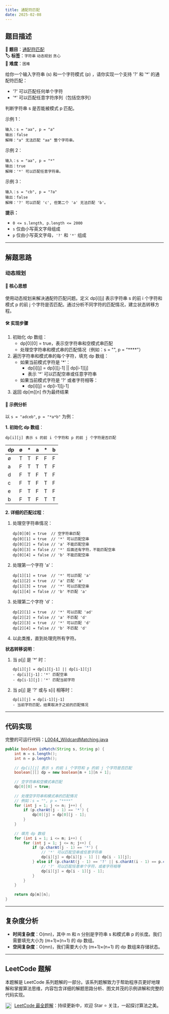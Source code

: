 ```yaml
---
title: 通配符匹配
date: 2025-02-08
---
```


## 题目描述

**🔗 题目**：[通配符匹配](https://leetcode.cn/problems/wildcard-matching/)  
**🏷️ 标签**：`字符串` `动态规划` `贪心`  
**🔴 难度**：`困难`  

给你一个输入字符串 (s) 和一个字符模式 (p) ，请你实现一个支持 '?' 和 '*' 的通配符匹配：
- '?' 可以匹配任何单个字符
- '*' 可以匹配任意字符序列（包括空序列）

判断字符串 s 是否能被模式 p 匹配。

示例 1：
```
输入：s = "aa", p = "a"
输出：false
解释："a" 无法匹配 "aa" 整个字符串。
```

示例 2：
```
输入：s = "aa", p = "*"
输出：true
解释：'*' 可以匹配任意字符串。
```

示例 3：
```
输入：s = "cb", p = "?a"
输出：false
解释：'?' 可以匹配 'c', 但第二个 'a' 无法匹配 'b'。
```

**提示：**
- `0 <= s.length, p.length <= 2000`
- `s` 仅由小写英文字母组成
- `p` 仅由小写英文字母，`'?'` 和 `'*'` 组成

---

## 解题思路

### 动态规划

#### 📝 核心思想
使用动态规划来解决通配符匹配问题。定义 dp[i][j] 表示字符串 s 的前 i 个字符和模式 p 的前 j 个字符是否匹配。通过分析不同字符的匹配情况，建立状态转移方程。

#### 🛠️ 实现步骤
1. 初始化 dp 数组：
   - dp[0][0] = true，表示空字符串和空模式串匹配
   - 处理空字符串和模式串的匹配情况（例如：s = "", p = "****"）
2. 遍历字符串和模式串的每个字符，填充 dp 数组：
   - 如果当前模式字符是 '*'：
     * dp[i][j] = dp[i][j-1] || dp[i-1][j]
     * 表示 '*' 可以匹配空串或任意字符串
   - 如果当前模式字符是 '?' 或者字符相等：
     * dp[i][j] = dp[i-1][j-1]
3. 返回 dp[m][n] 作为最终结果

#### 🧩 示例分析
以 `s = "adceb"`, `p = "*a*b"` 为例：

**1. 初始化 dp 数组**：
```
dp[i][j] 表示 s 的前 i 个字符和 p 的前 j 个字符是否匹配
```

| dp | ø | * | a | * | b |
|----|---|---|---|---|---|
| ø  | T | T | F | F | F |
| a  | F | T | T | T | F |
| d  | F | T | F | T | F |
| c  | F | T | F | T | F |
| e  | F | T | F | T | F |
| b  | F | T | F | T | T |

**2. 详细的匹配过程**：

1. 处理空字符串情况：
   ```
   dp[0][0] = true  // 空字符串匹配
   dp[0][1] = true  // '*' 可以匹配空串
   dp[0][2] = false // 'a' 不能匹配空串
   dp[0][3] = false // '*' 后面还有字符，不能匹配空串
   dp[0][4] = false // 'b' 不能匹配空串
   ```

2. 处理第一个字符 'a'：
   ```
   dp[1][1] = true  // '*' 可以匹配 'a'
   dp[1][2] = true  // 'a' 匹配 'a'
   dp[1][3] = true  // '*' 可以匹配空串
   dp[1][4] = false // 'b' 不匹配 'a'
   ```

3. 处理第二个字符 'd'：
   ```
   dp[2][1] = true  // '*' 可以匹配 'ad'
   dp[2][2] = false // 'a' 不匹配 'd'
   dp[2][3] = true  // '*' 可以匹配 'd'
   dp[2][4] = false // 'b' 不匹配 'd'
   ```

4. 以此类推，直到处理完所有字符。

**状态转移说明**：
1. 当 p[j] 是 '*' 时：
   ```
   dp[i][j] = dp[i][j-1] || dp[i-1][j]
   - dp[i][j-1]：'*' 匹配空串
   - dp[i-1][j]：'*' 匹配当前字符
   ```

2. 当 p[j] 是 '?' 或与 s[i] 相等时：
   ```
   dp[i][j] = dp[i-1][j-1]
   - 当前字符匹配，结果取决于之前的匹配情况
   ```

---

## 代码实现

完整的可运行代码：[L0044_WildcardMatching.java](../src/main/java/L0044_WildcardMatching.java)

```java
public boolean isMatch(String s, String p) {
    int m = s.length();
    int n = p.length();
    
    // dp[i][j] 表示 s 的前 i 个字符和 p 的前 j 个字符是否匹配
    boolean[][] dp = new boolean[m + 1][n + 1];
    
    // 空字符串和空模式串匹配
    dp[0][0] = true;
    
    // 处理空字符串和模式串的匹配情况
    // 例如：s = "", p = "****"
    for (int j = 1; j <= n; j++) {
        if (p.charAt(j - 1) == '*') {
            dp[0][j] = dp[0][j - 1];
        }
    }
    
    // 填充 dp 数组
    for (int i = 1; i <= m; i++) {
        for (int j = 1; j <= n; j++) {
            if (p.charAt(j - 1) == '*') {
                // '*' 可以匹配空串或任意字符串
                dp[i][j] = dp[i][j - 1] || dp[i - 1][j];
            } else if (p.charAt(j - 1) == '?' || s.charAt(i - 1) == p.charAt(j - 1)) {
                // '?' 可以匹配任意单个字符，或者字符相等
                dp[i][j] = dp[i - 1][j - 1];
            }
        }
    }
    
    return dp[m][n];
}
```

---

## 复杂度分析

- **时间复杂度**：O(mn)，其中 m 和 n 分别是字符串 s 和模式串 p 的长度。我们需要填充大小为 (m+1)×(n+1) 的 dp 数组。
- **空间复杂度**：O(mn)，我们需要大小为 (m+1)×(n+1) 的 dp 数组来存储状态。

---

## LeetCode 题解

本题解是 LeetCode 系列题解的一部分。该系列题解致力于帮助程序员更好地理解和掌握算法思维，内容包含详细的解题思路分析、图文并茂的示例讲解和完整的代码实现。

<img src="https://github.githubassets.com/images/modules/logos_page/GitHub-Mark.png" alt="GitHub" width="20" style="vertical-align: middle; margin-right: 5px"> [LeetCode 最全题解](https://github.com/LjyYano/LeetCode)：持续更新中，欢迎 Star ⭐️ 关注，一起探讨算法之美。 